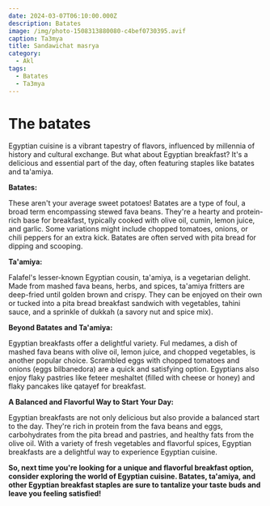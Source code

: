 ```yaml
---
date: 2024-03-07T06:10:00.000Z
description: Batates
image: /img/photo-1508313880080-c4bef0730395.avif
caption: Ta3mya
title: Sandawichat masrya
category:
  - Akl
tags:
  - Batates
  - Ta3mya
---
```


# The batates

Egyptian cuisine is a vibrant tapestry of flavors, influenced by millennia of history and cultural exchange. But what about Egyptian breakfast? It's a delicious and essential part of the day, often featuring staples like batates and ta'amiya.

**Batates:**

These aren't your average sweet potatoes! Batates are a type of foul, a broad term encompassing stewed fava beans. They're a hearty and protein-rich base for breakfast, typically cooked with olive oil, cumin, lemon juice, and garlic. Some variations might include chopped tomatoes, onions, or chili peppers for an extra kick. Batates are often served with pita bread for dipping and scooping.

**Ta'amiya:**

Falafel's lesser-known Egyptian cousin, ta'amiya, is a vegetarian delight. Made from mashed fava beans, herbs, and spices, ta'amiya fritters are deep-fried until golden brown and crispy. They can be enjoyed on their own or tucked into a pita bread breakfast sandwich with vegetables, tahini sauce, and a sprinkle of dukkah (a savory nut and spice mix).

**Beyond Batates and Ta'amiya:**

Egyptian breakfasts offer a delightful variety. Ful medames, a dish of mashed fava beans with olive oil, lemon juice, and chopped vegetables, is another popular choice. Scrambled eggs with chopped tomatoes and onions (eggs bilbanedora) are a quick and satisfying option. Egyptians also enjoy flaky pastries like feteer meshaltet (filled with cheese or honey) and flaky pancakes like qatayef for breakfast.

**A Balanced and Flavorful Way to Start Your Day:**

Egyptian breakfasts are not only delicious but also provide a balanced start to the day. They're rich in protein from the fava beans and eggs, carbohydrates from the pita bread and pastries, and healthy fats from the olive oil. With a variety of fresh vegetables and flavorful spices, Egyptian breakfasts are a delightful way to experience Egyptian cuisine.

**So, next time you're looking for a unique and flavorful breakfast option, consider exploring the world of Egyptian cuisine. Batates, ta'amiya, and other Egyptian breakfast staples are sure to tantalize your taste buds and leave you feeling satisfied!**
